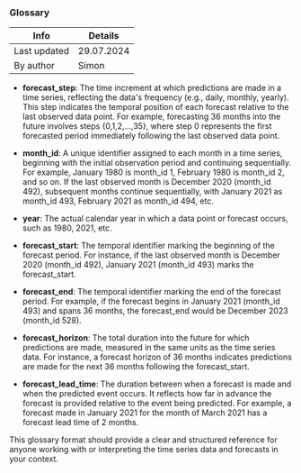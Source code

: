 ### Glossary

|Info| Details|
|--------------|-----------|
| Last updated | 29.07.2024|
| By author    | Simon     |

- **forecast_step**: The time increment at which predictions are made in a time series, reflecting the data's frequency (e.g., daily, monthly, yearly). This step indicates the temporal position of each forecast relative to the last observed data point. For example, forecasting 36 months into the future involves steps {0,1,2,…,35}, where step 0 represents the first forecasted period immediately following the last observed data point.

- **month_id**: A unique identifier assigned to each month in a time series, beginning with the initial observation period and continuing sequentially. For example, January 1980 is month_id 1, February 1980 is month_id 2, and so on. If the last observed month is December 2020 (month_id 492), subsequent months continue sequentially, with January 2021 as month_id 493, February 2021 as month_id 494, etc.

- **year**: The actual calendar year in which a data point or forecast occurs, such as 1980, 2021, etc.

- **forecast_start**: The temporal identifier marking the beginning of the forecast period. For instance, if the last observed month is December 2020 (month_id 492), January 2021 (month_id 493) marks the forecast_start.

- **forecast_end**: The temporal identifier marking the end of the forecast period. For example, if the forecast begins in January 2021 (month_id 493) and spans 36 months, the forecast_end would be December 2023 (month_id 528).

- **forecast_horizon**: The total duration into the future for which predictions are made, measured in the same units as the time series data. For instance, a forecast horizon of 36 months indicates predictions are made for the next 36 months following the forecast_start.

- **forecast_lead_time**: The duration between when a forecast is made and when the predicted event occurs. It reflects how far in advance the forecast is provided relative to the event being predicted. For example, a forecast made in January 2021 for the month of March 2021 has a forecast lead time of 2 months.

This glossary format should provide a clear and structured reference for anyone working with or interpreting the time series data and forecasts in your context.
